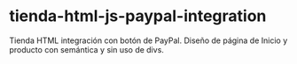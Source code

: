 # tienda-html-js-paypal-integration
Tienda HTML integración con botón de PayPal. Diseño de página de Inicio y producto con semántica y sin uso de divs.
